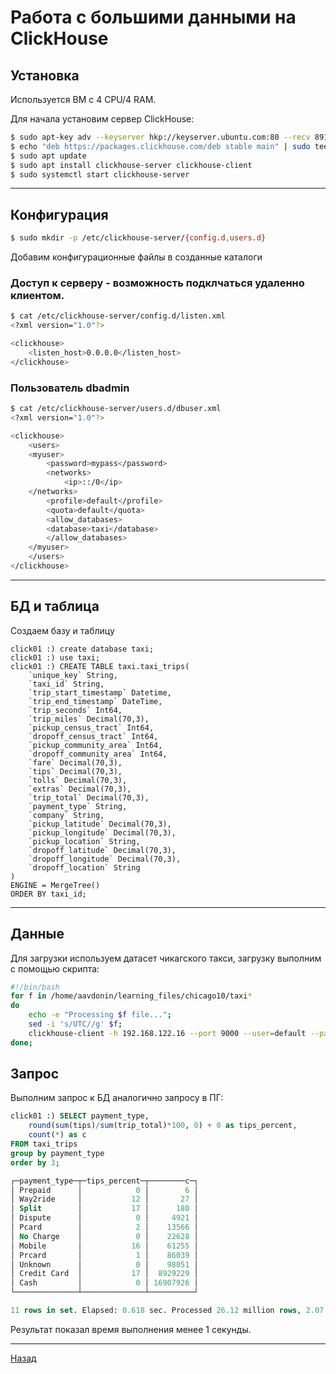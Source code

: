 # Работа с большими данными на ClickHouse

## Установка 
Используется ВМ с 4 CPU/4 RAM.

Для начала установим сервер ClickHouse:

```bash
$ sudo apt-key adv --keyserver hkp://keyserver.ubuntu.com:80 --recv 8919F6BD2B48D754
$ echo "deb https://packages.clickhouse.com/deb stable main" | sudo tee -a /etc/apt/sources.list.d/clickhouse.list
$ sudo apt update 
$ sudo apt install clickhouse-server clickhouse-client
$ sudo systemctl start clickhouse-server
```
***

## Конфигурация

```bash
$ sudo mkdir -p /etc/clickhouse-server/{config.d,users.d}
```

Добавим конфигурационные файлы в созданные каталоги

### Доступ к серверу - возможность подклчаться удаленно клиентом.

```bash
$ cat /etc/clickhouse-server/config.d/listen.xml 
<?xml version="1.0"?>

<clickhouse>
    <listen_host>0.0.0.0</listen_host>
</clickhouse>
```

### Пользователь dbadmin

```bash
$ cat /etc/clickhouse-server/users.d/dbuser.xml
<?xml version="1.0"?>

<clickhouse>
    <users>
    <myuser>
        <password>mypass</password>
        <networks>
            <ip>::/0</ip>
    </networks>
        <profile>default</profile>
        <quota>default</quota>
        <allow_databases>
	    <database>taxi</database>
        </allow_databases>
    </myuser>
    </users>
</clickhouse>
```
***

## БД и таблица

Создаем базу и таблицу

```text
click01 :) create database taxi;
click01 :) use taxi;
click01 :) CREATE TABLE taxi.taxi_trips(
    `unique_key` String,
    `taxi_id` String,
    `trip_start_timestamp` Datetime,
    `trip_end_timestamp` DateTime,
    `trip_seconds` Int64,
    `trip_miles` Decimal(70,3),
    `pickup_census_tract` Int64,
    `dropoff_census_tract` Int64,
    `pickup_community_area` Int64,
    `dropoff_community_area` Int64,
    `fare` Decimal(70,3),
    `tips` Decimal(70,3),
    `tolls` Decimal(70,3),
    `extras` Decimal(70,3),
    `trip_total` Decimal(70,3),
    `payment_type` String,
    `company` String,
    `pickup_latitude` Decimal(70,3),
    `pickup_longitude` Decimal(70,3),
    `pickup_location` String,
    `dropoff_latitude` Decimal(70,3),
    `dropoff_longitude` Decimal(70,3),
    `dropoff_location` String
)
ENGINE = MergeTree()
ORDER BY taxi_id;
```
***

## Данные

Для загрузки используем датасет чикагского такси, загрузку выполним с помощью скрипта:

```bash
#!/bin/bash
for f in /home/aavdonin/learning_files/chicago10/taxi*
do
	echo -e "Processing $f file...";
    sed -i 's/UTC//g' $f;
	clickhouse-client -h 192.168.122.16 --port 9000 --user=default --password 123456 -d taxi -q "INSERT INTO taxi_trips FORMAT CSVWithNames" <  $f;
done;
```

## Запрос

Выполним запрос к БД аналогично запросу в ПГ:

```sql
click01 :) SELECT payment_type, 
    round(sum(tips)/sum(trip_total)*100, 0) + 0 as tips_percent, 
    count(*) as c
FROM taxi_trips
group by payment_type
order by 3;

┌─payment_type─┬─tips_percent─┬────────c─┐
│ Prepaid      │            0 │        6 │
│ Way2ride     │           12 │       27 │
│ Split        │           17 │      180 │
│ Dispute      │            0 │     4921 │
│ Pcard        │            2 │    13566 │
│ No Charge    │            0 │    22628 │
│ Mobile       │           16 │    61255 │
│ Prcard       │            1 │    86039 │
│ Unknown      │            0 │    98051 │
│ Credit Card  │           17 │  8929229 │
│ Cash         │            0 │ 16907926 │
└──────────────┴──────────────┴──────────┘

11 rows in set. Elapsed: 0.618 sec. Processed 26.12 million rows, 2.07 GB (42.24 million rows/s., 3.35 GB/s.)
```

Результат показал время выполнения  менее 1 секунды.

***
[Назад](README.md)